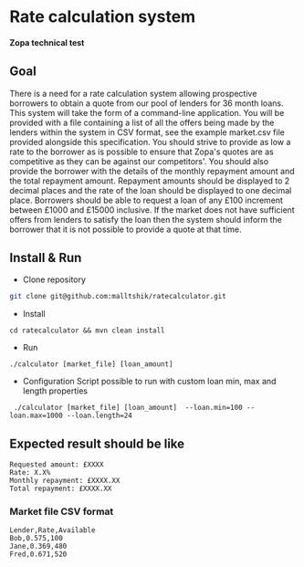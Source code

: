 # Rate calculation system 
#### Zopa technical test 

## Goal 
There is a need for a rate calculation system allowing prospective borrowers to
obtain a quote from our pool of lenders for 36 month loans. This system will
take the form of a command-line application.
You will be provided with a file containing a list of all the offers being made
by the lenders within the system in CSV format, see the example market.csv file
provided alongside this specification.
You should strive to provide as low a rate to the borrower as is possible to
ensure that Zopa's quotes are as competitive as they can be against our
competitors'. You should also provide the borrower with the details of the
monthly repayment amount and the total repayment amount.
Repayment amounts should be displayed to 2 decimal places and the rate of the
loan should be displayed to one decimal place.
Borrowers should be able to request a loan of any £100 increment between
£1000 and £15000 inclusive. If the market does not have sufficient offers from
lenders to satisfy the loan then the system should inform the borrower that it
is not possible to provide a quote at that time.

## Install & Run

 - Clone repository
 ```bash
 git clone git@github.com:malltshik/ratecalculator.git
 ```
 
 - Install
 ``` bash    
 cd ratecalculator && mvn clean install
 ```
 
 - Run
 ``` bash    
 ./calculator [market_file] [loan_amount]     
 ```
 
 - Configuration
 Script possible to run with custom loan min, max and length properties
```text
 ./calculator [market_file] [loan_amount]  --loan.min=100 --loan.max=1000 --loan.length=24
```
 
 ## Expected result should be like
 ```text
 Requested amount: £XXXX 
 Rate: X.X%     
 Monthly repayment: £XXXX.XX     
 Total repayment: £XXXX.XX  
```
 
 ### Market file CSV format
 ```text
 Lender,Rate,Available
 Bob,0.575,100
 Jane,0.369,480
 Fred,0.671,520
```
